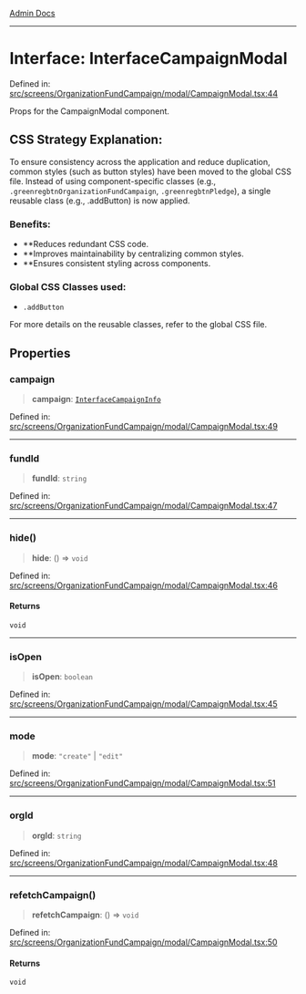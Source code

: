 [Admin Docs](/)

---

# Interface: InterfaceCampaignModal

Defined in: [src/screens/OrganizationFundCampaign/modal/CampaignModal.tsx:44](https://github.com/PalisadoesFoundation/talawa-admin/blob/main/src/screens/OrganizationFundCampaign/modal/CampaignModal.tsx#L44)

Props for the CampaignModal component.

## CSS Strategy Explanation:

To ensure consistency across the application and reduce duplication, common styles
(such as button styles) have been moved to the global CSS file. Instead of using
component-specific classes (e.g., `.greenregbtnOrganizationFundCampaign`, `.greenregbtnPledge`), a single reusable
class (e.g., .addButton) is now applied.

### Benefits:

- \*\*Reduces redundant CSS code.
- \*\*Improves maintainability by centralizing common styles.
- \*\*Ensures consistent styling across components.

### Global CSS Classes used:

- `.addButton`

For more details on the reusable classes, refer to the global CSS file.

## Properties

### campaign

> **campaign**: [`InterfaceCampaignInfo`](../../../../../utils/interfaces/interfaces/InterfaceCampaignInfo.md)

Defined in: [src/screens/OrganizationFundCampaign/modal/CampaignModal.tsx:49](https://github.com/PalisadoesFoundation/talawa-admin/blob/main/src/screens/OrganizationFundCampaign/modal/CampaignModal.tsx#L49)

---

### fundId

> **fundId**: `string`

Defined in: [src/screens/OrganizationFundCampaign/modal/CampaignModal.tsx:47](https://github.com/PalisadoesFoundation/talawa-admin/blob/main/src/screens/OrganizationFundCampaign/modal/CampaignModal.tsx#L47)

---

### hide()

> **hide**: () => `void`

Defined in: [src/screens/OrganizationFundCampaign/modal/CampaignModal.tsx:46](https://github.com/PalisadoesFoundation/talawa-admin/blob/main/src/screens/OrganizationFundCampaign/modal/CampaignModal.tsx#L46)

#### Returns

`void`

---

### isOpen

> **isOpen**: `boolean`

Defined in: [src/screens/OrganizationFundCampaign/modal/CampaignModal.tsx:45](https://github.com/PalisadoesFoundation/talawa-admin/blob/main/src/screens/OrganizationFundCampaign/modal/CampaignModal.tsx#L45)

---

### mode

> **mode**: `"create"` \| `"edit"`

Defined in: [src/screens/OrganizationFundCampaign/modal/CampaignModal.tsx:51](https://github.com/PalisadoesFoundation/talawa-admin/blob/main/src/screens/OrganizationFundCampaign/modal/CampaignModal.tsx#L51)

---

### orgId

> **orgId**: `string`

Defined in: [src/screens/OrganizationFundCampaign/modal/CampaignModal.tsx:48](https://github.com/PalisadoesFoundation/talawa-admin/blob/main/src/screens/OrganizationFundCampaign/modal/CampaignModal.tsx#L48)

---

### refetchCampaign()

> **refetchCampaign**: () => `void`

Defined in: [src/screens/OrganizationFundCampaign/modal/CampaignModal.tsx:50](https://github.com/PalisadoesFoundation/talawa-admin/blob/main/src/screens/OrganizationFundCampaign/modal/CampaignModal.tsx#L50)

#### Returns

`void`
